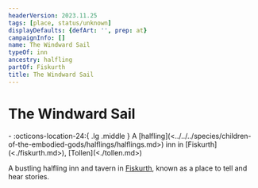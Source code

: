 ```yaml
---
headerVersion: 2023.11.25
tags: [place, status/unknown]
displayDefaults: {defArt: '', prep: at}
campaignInfo: []
name: The Windward Sail
typeOf: inn
ancestry: halfling
partOf: Fiskurth
title: The Windward Sail
---
```


# The Windward Sail
<div class="grid cards ext-narrow-margin ext-one-column" markdown>
-    :octicons-location-24:{ .lg .middle } A [halfling](<../../../species/children-of-the-embodied-gods/halflings/halflings.md>) inn in [Fiskurth](<./fiskurth.md>), [Tollen](<./tollen.md>)  
</div>


A bustling halfling inn and tavern in [Fiskurth](<./fiskurth.md>), known as a place to tell and hear stories. 